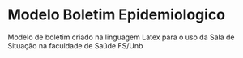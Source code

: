 # Modelo Boletim Epidemiologico

Modelo de boletim criado na linguagem Latex para o uso da Sala de Situação na faculdade de Saúde FS/Unb
